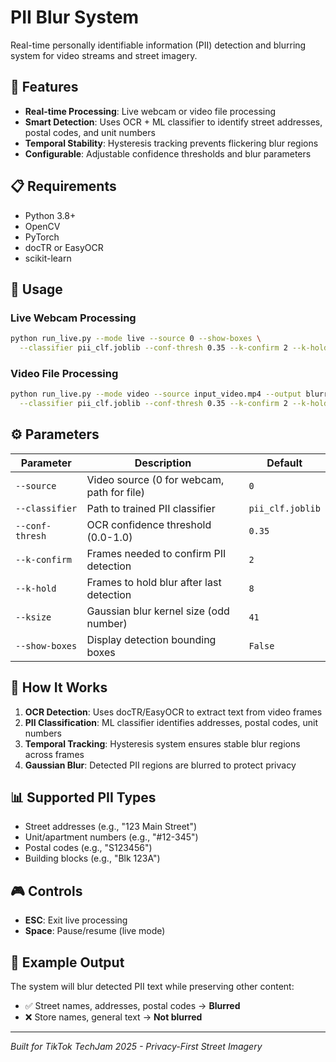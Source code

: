 # PII Blur System

Real-time personally identifiable information (PII) detection and blurring system for video streams and street imagery.

## 🚀 Features

- **Real-time Processing**: Live webcam or video file processing
- **Smart Detection**: Uses OCR + ML classifier to identify street addresses, postal codes, and unit numbers
- **Temporal Stability**: Hysteresis tracking prevents flickering blur regions
- **Configurable**: Adjustable confidence thresholds and blur parameters

## 📋 Requirements

- Python 3.8+
- OpenCV
- PyTorch
- docTR or EasyOCR
- scikit-learn

## 🎯 Usage

### Live Webcam Processing

```bash
python run_live.py --mode live --source 0 --show-boxes \
  --classifier pii_clf.joblib --conf-thresh 0.35 --k-confirm 2 --k-hold 8 --ksize 41
```

### Video File Processing

```bash
python run_live.py --mode video --source input_video.mp4 --output blurred_output.mp4 \
  --classifier pii_clf.joblib --conf-thresh 0.35 --k-confirm 2 --k-hold 8 --ksize 41
```

## ⚙️ Parameters

| Parameter | Description | Default |
|-----------|-------------|---------|
| `--source` | Video source (0 for webcam, path for file) | `0` |
| `--classifier` | Path to trained PII classifier | `pii_clf.joblib` |
| `--conf-thresh` | OCR confidence threshold (0.0-1.0) | `0.35` |
| `--k-confirm` | Frames needed to confirm PII detection | `2` |
| `--k-hold` | Frames to hold blur after last detection | `8` |
| `--ksize` | Gaussian blur kernel size (odd number) | `41` |
| `--show-boxes` | Display detection bounding boxes | `False` |

## 🧠 How It Works

1. **OCR Detection**: Uses docTR/EasyOCR to extract text from video frames
2. **PII Classification**: ML classifier identifies addresses, postal codes, unit numbers
3. **Temporal Tracking**: Hysteresis system ensures stable blur regions across frames  
4. **Gaussian Blur**: Detected PII regions are blurred to protect privacy

## 📊 Supported PII Types

- Street addresses (e.g., "123 Main Street")
- Unit/apartment numbers (e.g., "#12-345")
- Postal codes (e.g., "S123456")
- Building blocks (e.g., "Blk 123A")

## 🎮 Controls

- **ESC**: Exit live processing
- **Space**: Pause/resume (live mode)

## 📝 Example Output

The system will blur detected PII text while preserving other content:
- ✅ Street names, addresses, postal codes → **Blurred**
- ❌ Store names, general text → **Not blurred**

---

*Built for TikTok TechJam 2025 - Privacy-First Street Imagery*